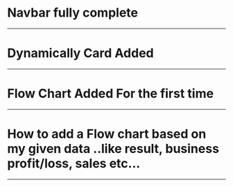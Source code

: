 # Navbar fully complete
_______________________________________
# Dynamically Card Added
_______________________________________
# Flow Chart Added For the first time
_______________________________________
# How to add a Flow chart based on my given data ..like result, business profit/loss, sales etc...
_________________________________________
